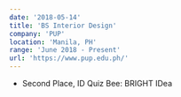 ```yaml
---
date: '2018-05-14'
title: 'BS Interior Design'
company: 'PUP'
location: 'Manila, PH'
range: 'June 2018 - Present'
url: 'https://www.pup.edu.ph/'
---
```


- Second Place, ID Quiz Bee: BRIGHT IDea
<!-- - Work with a variety of different languages, platforms, frameworks, and content management systems such as JavaScript, TypeScript, Gatsby, React, Craft, WordPress, Prismic, and Netlify
- Communicate with multi-disciplinary teams of engineers, designers, producers, and clients on a daily basis -->
